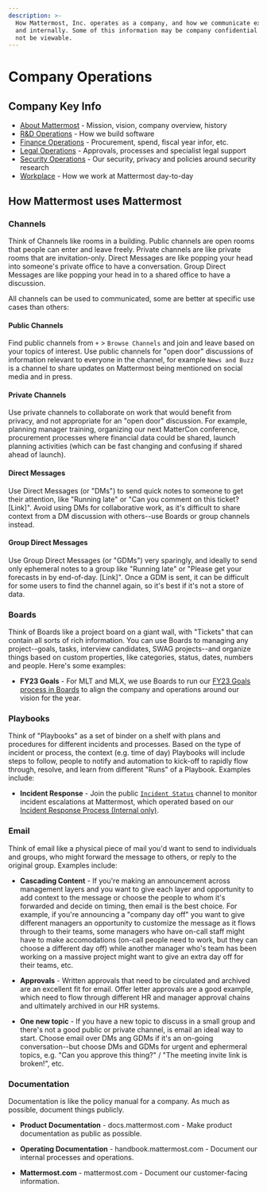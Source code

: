 ```yaml
---
description: >-
  How Mattermost, Inc. operates as a company, and how we communicate externally
  and internally. Some of this information may be company confidential and may
  not be viewable.
---
```


# Company Operations

## Company Key Info

* [About Mattermost](../../company/about-mattermost/#mission) - Mission, vision, company overview, history
* [R&D Operations](https://handbook.mattermost.com/operations/research-and-development) - How we build software
* [Finance Operations](https://handbook.mattermost.com/operations/finance) - Procurement, spend, fiscal year infor, etc. 
* [Legal Operations](https://handbook.mattermost.com/operations/legal) - Approvals, processes and specialist legal support
* [Security Operations](https://handbook.mattermost.com/operations/security) - Our security, privacy and policies around security research 
* [Workplace](https://handbook.mattermost.com/operations/workplace) - How we work at Mattermost day-to-day

## How Mattermost uses Mattermost 

### Channels 

Think of Channels like rooms in a building. Public channels are open rooms that people can enter and leave freely. Private channels are like private rooms that are invitation-only. Direct Messages are like popping your head into someone's private office to have a conversation. Group Direct Messages are like popping your head in to a shared office to have a discussion. 

All channels can be used to communicated, some are better at specific use cases than others: 

#### Public Channels

Find public channels from `+` > `Browse Channels` and join and leave based on your topics of interest. Use public channels for "open door" discussions of information relevant to everyone in the channel, for example `News and Buzz` is a channel to share updates on Mattermost being mentioned on social media and in press.

#### Private Channels

Use private channels to collaborate on work that would benefit from privacy, and not appropriate for an "open door" discussion. For example, planning manager training, organizing our next MatterCon conference, procurement processes where financial data could be shared, launch planning activities (which can be fast changing and confusing if shared ahead of launch). 

#### Direct Messages

Use Direct Messages (or "DMs") to send quick notes to someone to get their attention, like "Running late" or "Can you comment on this ticket? [Link]". Avoid using DMs for collaborative work, as it's difficult to share context from a DM discussion with others--use Boards or group channels instead. 

#### Group Direct Messages

Use Group Direct Messages (or "GDMs") very sparingly, and ideally to send only ephemeral notes to a group like "Running late" or "Please get your forecasts in by end-of-day. [Link]". Once a GDM is sent, it can be difficult for some users to find the channel again, so it's best if it's not a store of data. 

### Boards

Think of Boards like a project board on a giant wall, with "Tickets" that can contain all sorts of rich information. You can use Boards to managing any project--goals, tasks, interview candidates, SWAG projects--and organize things based on custom properties, like categories, status, dates, numbers and people. Here's some examples: 

- **FY23 Goals** - For MLT and MLX, we use Boards to run our [FY23 Goals process in Boards](https://community.mattermost.com/boards/workspace/8qt6sh1dzbybb8365caots67iy/b7qzfu3p11f8u9q6mkkfjer4pjr/ve8dq37s8t7baxbgn8t47mtpixe) to align the company and operations around our vision for the year. 

### Playbooks

Think of "Playbooks" as a set of binder on a shelf with plans and procedures for different incidents and processes. Based on the type of incident or process, the context (e.g. time of day) Playbooks will include steps to follow, people to notify and automation to kick-off to rapidly flow through, resolve, and learn from different "Runs" of a Playbook. Examples include: 

- **Incident Response** - Join the public [`Incident Status`](https://community.mattermost.com/private-core/channels/incidents) channel to monitor incident escalations at Mattermost, which operated based on our [Incident Response Process (Internal only)](https://docs.google.com/document/d/1-AWQJQelgKvGVSP6sOIi9EOSVjxXVlJlwNuJlkcXKGA/edit#heading=h.uk4q4qkm81h0). 

### Email 

Think of email like a physical piece of mail you'd want to send to individuals and groups, who might forward the message to others, or reply to the original group. Examples include: 

- **Cascading Content** - If you're making an announcement across management layers and you want to give each layer and opportunity to add context to the message or choose the people to whom it's forwarded and decide on timing, then email is the best choice. For example, if you're announcing a "company day off" you want to give different managers an opportunity to customize the message as it flows through to their teams, some managers who have on-call staff might have to make accomodations (on-call people need to work, but they can choose a different day off) while another manager who's team has been working on a massive project might want to give an extra day off for their teams, etc. 

- **Approvals** - Written approvals that need to be circulated and archived are an excellent fit for email. Offer letter approvals are a good example, which need to flow through different HR and manager approval chains and ultimately archived in our HR systems. 

- **One new topic** - If you have a new topic to discuss in a small group and there's not a good public or private channel, is email an ideal way to start. Choose email over DMs ang GDMs if it's an on-going conversation--but choose DMs and GDMs for urgent and ephermeral topics, e.g. "Can you approve this thing?" / "The meeting invite link is broken!", etc. 

### Documentation 

Documentation is like the policy manual for a company. As much as possible, document things publicly. 

- **Product Documentation** - docs.mattermost.com - Make product documentation as public as possible. 

- **Operating Documentation** - handbook.mattermost.com - Document our internal processes and operations. 

- **Mattermost.com** - mattermost.com - Document our customer-facing information.




